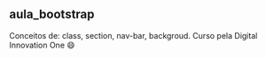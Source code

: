 ## aula_bootstrap

Conceitos de:  class, section, nav-bar, backgroud.
Curso pela Digital Innovation One :smile:
